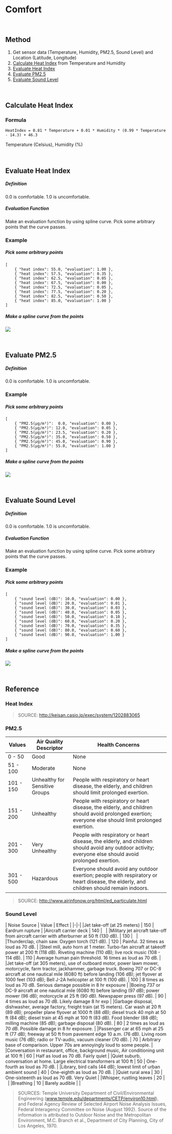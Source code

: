 # Comfort

<br />

## Method

1. Get sensor data (Temperature, Humidity, PM2.5, Sound Level) and Location (Latitude, Longitude)
2. [Calculate Heat Index](#calculate_heat_index) from Temperature and Humidity
3. [Evaluate Heat Index](#evaluate_heat_index)
4. [Evaluate PM2.5](#evaluate_pm25)
5. [Evaluate Sound Level](#evaluate_sound_level)

<br />


<a name="calculate_heat_index"> </a>
## Calculate Heat Index

### Formula

```
HeatIndex = 0.81 * Temperature + 0.01 * Humidity * (0.99 * Temperature - 14.3) + 46.3
```
Temperature (Celsius), Humidity (%)

<br />


<a name="evaluate_heat_index"> </a>
## Evaluate Heat Index

##### Definition

0.0 is comfortable. 1.0 is uncomfortable.

##### Evaluation Function

Make an evaluation function by using spline curve. Pick some arbitrary points that the curve passes.

### Example

##### Pick some arbitrary points

```
[
    { "heat index": 55.0, "evaluation": 1.00 },
    { "heat index": 57.5, "evaluation": 0.35 },
    { "heat index": 62.5, "evaluation": 0.05 },
    { "heat index": 67.5, "evaluation": 0.00 },
    { "heat index": 72.5, "evaluation": 0.05 },
    { "heat index": 77.5, "evaluation": 0.20 },
    { "heat index": 82.5, "evaluation": 0.50 },
    { "heat index": 85.0, "evaluation": 1.00 }
]
```

##### Make a spline curve from the points

![](comfort_graph_example_comfort.png)

<br />


<a name="evaluate_pm25"> </a>
## Evaluate PM2.5

##### Definition

0.0 is comfortable. 1.0 is uncomfortable.

### Example

##### Pick some arbitrary points

```
[
    { "PM2.5(µg/m³)":  0.0, "evaluation": 0.00 },
    { "PM2.5(µg/m³)": 12.0, "evaluation": 0.05 },
    { "PM2.5(µg/m³)": 23.5, "evaluation": 0.20 },
    { "PM2.5(µg/m³)": 35.0, "evaluation": 0.50 },
    { "PM2.5(µg/m³)": 45.0, "evaluation": 0.90 },
    { "PM2.5(µg/m³)": 55.0, "evaluation": 1.00 }
]
```

##### Make a spline curve from the points

![](comfort_graph_example_pm25.png)

<br />


<a name="evaluate_sound_level"> </a>
## Evaluate Sound Level

##### Definition

0.0 is comfortable. 1.0 is uncomfortable.

##### Evaluation Function

Make an evaluation function by using spline curve. Pick some arbitrary points that the curve passes.

### Example

##### Pick some arbitrary points

```
[
    { "sound level (dB)": 10.0, "evaluation": 0.00 },
    { "sound level (dB)": 20.0, "evaluation": 0.01 },
    { "sound level (dB)": 30.0, "evaluation": 0.03 },
    { "sound level (dB)": 40.0, "evaluation": 0.05 },
    { "sound level (dB)": 50.0, "evaluation": 0.10 },
    { "sound level (dB)": 60.0, "evaluation": 0.20 },
    { "sound level (dB)": 70.0, "evaluation": 0.35 },
    { "sound level (dB)": 80.0, "evaluation": 0.60 },
    { "sound level (dB)": 90.0, "evaluation": 1.00 }
]
```

##### Make a spline curve from the points

![](comfort_graph_example_sound_level.png)

<br />


## Reference

### Heat Index

> SOURCE: http://keisan.casio.jp/exec/system/1202883065

### PM2.5

| Values | Air Quality Descriptor | Health Concerns |
|-|-|-|
| 0 - 50 | Good | None |
| 51 - 100 | Moderate | None | 
| 101 - 150 | Unhealthy for Sensitive Groups | People with respiratory or heart disease, the elderly, and children should limit prolonged exertion. | 
| 151 - 200 | Unhealthy | People with respiratory or heart disease, the elderly, and children should avoid prolonged exertion; everyone else should limit prolonged exertion. | 
| 201 - 300 | Very Unhealthy | People with respiratory or heart disease, the elderly, and children should avoid any outdoor activity; everyone else should avoid prolonged exertion. | 
| 301 - 500 | Hazardous | Everyone should avoid any outdoor exertion; people with respiratory or heart disease, the elderly, and children should remain indoors. | 

> SOURCE: http://www.airinfonow.org/html/ed_particulate.html

### Sound Level

| Noise Source | Value | Effect |
|-|-|
|Jet take-off (at 25 meters) | 150 | Eardrum rupture |
|Aircraft carrier deck | 140 |   |
|Military jet aircraft take-off from aircraft carrier with afterburner at 50 ft (130 dB). | 130 |   |
|Thunderclap, chain saw. Oxygen torch (121 dB). | 120 | Painful. 32 times as loud as 70 dB. |
|Steel mill, auto horn at 1 meter. Turbo-fan aircraft at takeoff power at 200 ft (118 dB). Riveting machine (110 dB); live rock music (108 - 114 dB). | 110 | Average human pain threshold. 16 times as loud as 70 dB. |
|Jet take-off (at 305 meters), use of outboard motor, power lawn mower, motorcycle, farm tractor, jackhammer, garbage truck. Boeing 707 or DC-8 aircraft at one nautical mile (6080 ft) before landing (106 dB); jet flyover at 1000 feet (103 dB); Bell J-2A helicopter at 100 ft (100 dB). | 100 | 8 times as loud as 70 dB. Serious damage possible in 8 hr exposure |
|Boeing 737 or DC-9 aircraft at one nautical mile (6080 ft) before landing (97 dB); power mower (96 dB); motorcycle at 25 ft (90 dB). Newspaper press (97 dB). | 90 | 4 times as loud as 70 dB. Likely damage 8 hr exp |
|Garbage disposal, dishwasher, average factory, freight train (at 15 meters). Car wash at 20 ft (89 dB); propeller plane flyover at 1000 ft (88 dB); diesel truck 40 mph at 50 ft (84 dB); diesel train at 45 mph at 100 ft (83 dB). Food blender (88 dB); milling machine (85 dB); garbage disposal (80 dB). | 80 | 2 times as loud as 70 dB. Possible damage in 8 hr exposure. |
|Passenger car at 65 mph at 25 ft (77 dB); freeway at 50 ft from pavement edge 10 a.m. (76 dB). Living room music (76 dB); radio or TV-audio, vacuum cleaner (70 dB). | 70 | Arbitrary base of comparison. Upper 70s are annoyingly loud to some people. |
|Conversation in restaurant, office, background music, Air conditioning unit at 100 ft | 60 | Half as loud as 70 dB. Fairly quiet |
|Quiet suburb, conversation at home. Large electrical transformers at 100 ft | 50 | One-fourth as loud as 70 dB. |
|Library, bird calls (44 dB); lowest limit of urban ambient sound | 40 | One-eighth as loud as 70 dB. |
|Quiet rural area | 30 | One-sixteenth as loud as 70 dB. Very Quiet |
|Whisper, rustling leaves | 20 |   |
|Breathing | 10 | Barely audible |  | 

> SOURCES: Temple University Department of Civil/Environmental Engineering (www.temple.edu/departments/CETP/environ10.html), and Federal Agency Review of Selected Airport Noise Analysis Issues, Federal Interagency Committee on Noise (August 1992). Source of the information is attributed to Outdoor Noise and the Metropolitan Environment, M.C. Branch et al., Department of City Planning, City of Los Angeles, 1970.
